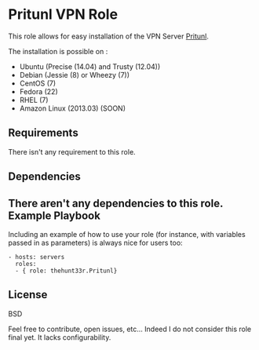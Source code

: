 Pritunl VPN Role
=========

This role allows for easy installation of the VPN Server [Pritunl](https://pritunl.com).


The installation is possible on :

* Ubuntu (Precise (14.04) and Trusty (12.04))
* Debian (Jessie (8) or Wheezy (7))
* CentOS (7)
* Fedora (22)
* RHEL (7)
* Amazon Linux (2013.03) (SOON)


Requirements
------------

There isn't any requirement to this role.

Dependencies
------------

There aren't any dependencies to this role.
Example Playbook
----------------

Including an example of how to use your role (for instance, with variables passed in as parameters) is always nice for users too:

```
- hosts: servers
  roles:
  - { role: thehunt33r.Pritunl}
```
License
-------

BSD

Feel free to contribute, open issues, etc... Indeed I do not consider this role final yet. It lacks configurability.
